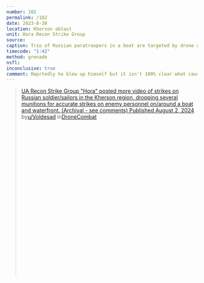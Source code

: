 ```yaml
---
number: 102
permalink: /102
date: 2023-6-30
location: Kherson oblast
unit: Hora Recon Strike Group
source: 
caption: Trio of Russian paratroopers in a boat are targeted by drone dropped grenades. One of them eventually blows himselves up sending his body into the air spectacularly
timecode: "1:42"
method: grenade
nsfl: 
inconclusive: true
comment: Reprtedly he blew up himself but it isn't 100% clear what caused the explosion.
---
```

<blockquote class="reddit-embed-bq" style="height:500px" data-embed-height="586"><a href="https://www.reddit.com/r/DroneCombat/comments/1ei6wvt/ua_recon_strike_group_hora_posted_more_video_of/">UA Recon Strike Group "Hora" posted more video of strikes on Russian soldier/sailors in the Kherson region, dropping several munitions for accurate strikes on enemy personnel on/around a boat and waterfront. (Archival - see comments) Published August 2, 2024</a><br> by<a href="https://www.reddit.com/user/Voldesad/">u/Voldesad</a> in<a href="https://www.reddit.com/r/DroneCombat/">DroneCombat</a></blockquote><script async="" src="https://embed.reddit.com/widgets.js" charset="UTF-8"></script>